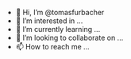 - 👋 Hi, I’m @tomasfurbacher
- 👀 I’m interested in ...
- 🌱 I’m currently learning ...
- 💞️ I’m looking to collaborate on ...
- 📫 How to reach me ...

<!---
tomasfurbacher/tomasfurbacher is a ✨ special ✨ repository because its `README.md` (this file) appears on your GitHub profile.
You can click the Preview link to take a look at your changes.
--->
